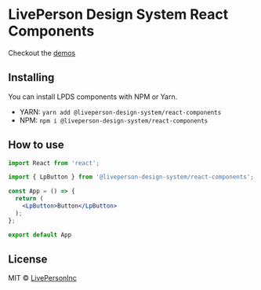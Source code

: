 # LivePerson Design System React Components

Checkout the [demos](https://livepersoninc.github.io/lp-design-system/?path=/story/components)

## Installing

You can install LPDS components with NPM or Yarn.

- YARN: `yarn add @liveperson-design-system/react-components`
- NPM: `npm i @liveperson-design-system/react-components`

## How to use

```jsx
import React from 'react';

import { LpButton } from '@liveperson-design-system/react-components';

const App = () => {
  return (
    <LpButton>Button</LpButton>
  );
};

export default App
```

## License

MIT © [LivePersonInc](https://github.com/LivePersonInc)
